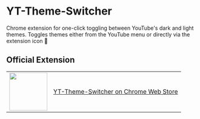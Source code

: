 # YT-Theme-Switcher
Chrome extension for one-click toggling between YouTube's dark and light themes. Toggles themes either from the YouTube menu or directly via the extension icon 🦉
## Official Extension

<table>
  <tr>
    <td><img src="https://fonts.gstatic.com/s/i/productlogos/chrome_store/v7/192px.svg" width="100"/></td>
    <td style="vertical-align:middle;"><a href="https://chrome.google.com/webstore/detail/youtube-dark-light-theme/olifbhidgbkdhbcbahifbkfhnncaggpd">YT-Theme-Switcher on Chrome Web Store</a></td>
  </tr>
</table>
